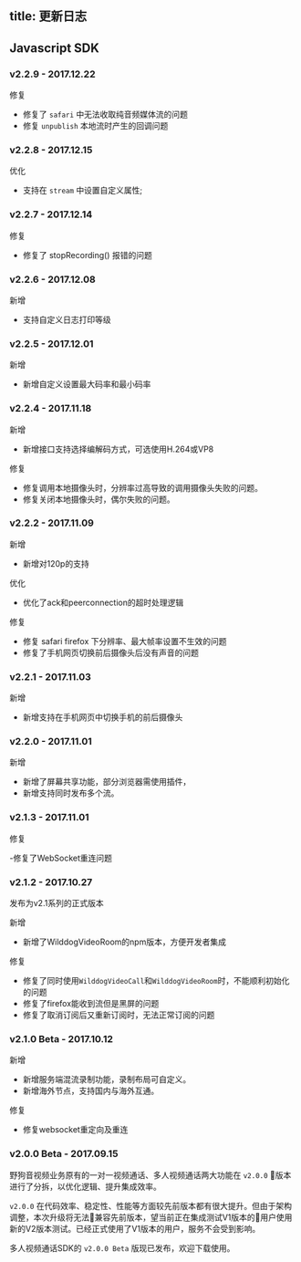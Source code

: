 title: 更新日志
---

## Javascript SDK


### v2.2.9 - 2017.12.22

<span class="changelog fix">修复</span>
- 修复了 `safari` 中无法收取纯音频媒体流的问题
- 修复 `unpublish` 本地流时产生的回调问题


### v2.2.8 - 2017.12.15

<span class="changelog optimize">优化</span>
- 支持在 `stream` 中设置自定义属性;


### v2.2.7 - 2017.12.14

<span class="changelog fix">修复</span>
- 修复了 stopRecording() 报错的问题


### v2.2.6 - 2017.12.08

<span class="changelog add">新增</span>
- 支持自定义日志打印等级


### v2.2.5 - 2017.12.01

<span class="changelog add">新增</span>
- 新增自定义设置最大码率和最小码率


### v2.2.4 - 2017.11.18

<span class="changelog add">新增</span>
- 新增接口支持选择编解码方式，可选使用H.264或VP8

<span class="changelog fix">修复</span>
- 修复调用本地摄像头时，分辨率过高导致的调用摄像头失败的问题。
- 修复关闭本地摄像头时，偶尔失败的问题。


### v2.2.2 - 2017.11.09

<span class="changelog add">新增</span>
- 新增对120p的支持

<span class="changelog optimize">优化</span>
- 优化了ack和peerconnection的超时处理逻辑

<span class="changelog fix">修复</span>
- 修复 safari firefox 下分辨率、最大帧率设置不生效的问题
- 修复了手机网页切换前后摄像头后没有声音的问题


### v2.2.1 - 2017.11.03

<span class="changelog add">新增</span>

- 新增支持在手机网页中切换手机的前后摄像头

### v2.2.0 - 2017.11.01

<span class="changelog add">新增</span>

- 新增了屏幕共享功能，部分浏览器需使用插件，
- 新增支持同时发布多个流。

### v2.1.3 - 2017.11.01

<span class="changelog fix">修复</span>

-修复了WebSocket重连问题

### v2.1.2 - 2017.10.27

发布为v2.1系列的正式版本

<span class="changelog add">新增</span>

- 新增了WilddogVideoRoom的npm版本，方便开发者集成

<span class="changelog fix">修复</span>

- 修复了同时使用`WilddogVideoCall`和`WilddogVideoRoom`时，不能顺利初始化的问题
- 修复了firefox能收到流但是黑屏的问题
- 修复了取消订阅后又重新订阅时，无法正常订阅的问题


### v2.1.0 Beta - 2017.10.12

<span class="changelog add">新增</span>

- 新增服务端混流录制功能，录制布局可自定义。
- 新增海外节点，支持国内与海外互通。

<span class="changelog fix">修复</span>

- 修复websocket重定向及重连

### v2.0.0 Beta - 2017.09.15

野狗音视频业务原有的一对一视频通话、多人视频通话两大功能在 `v2.0.0` 版本进行了分拆，以优化逻辑、提升集成效率。

`v2.0.0` 在代码效率、稳定性、性能等方面较先前版本都有很大提升。但由于架构调整，本次升级将无法兼容先前版本，望当前正在集成测试V1版本的用户使用新的V2版本测试。已经正式使用了V1版本的用户，服务不会受到影响。

多人视频通话SDK的 `v2.0.0 Beta` 版现已发布，欢迎下载使用。
